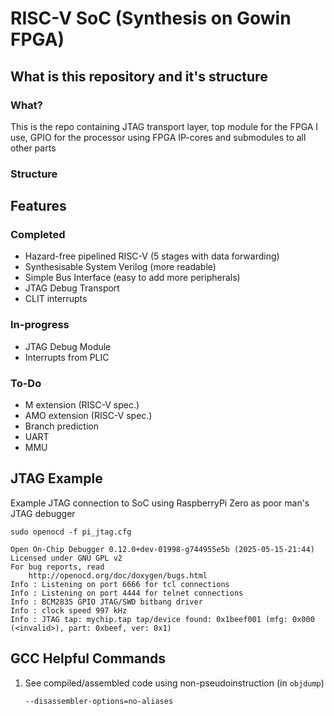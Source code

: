 # RISC-V SoC (Synthesis on Gowin FPGA)
## What is this repository and it's structure
### What?
This is the repo containing JTAG transport layer, top module for the FPGA I use, GPIO for the processor using FPGA IP-cores and submodules to all other parts

### Structure

## Features
### Completed
- Hazard-free pipelined RISC-V (5 stages with data forwarding)
- Synthesisable System Verilog (more readable)
- Simple Bus Interface (easy to add more peripherals)
- JTAG Debug Transport
- CLIT interrupts
### In-progress
- JTAG Debug Module
- Interrupts from PLIC
### To-Do
- M extension (RISC-V spec.)
- AMO extension (RISC-V spec.)
- Branch prediction
- UART
- MMU

## JTAG Example
Example JTAG connection to SoC using RaspberryPi Zero as poor man's JTAG debugger

```shell
sudo openocd -f pi_jtag.cfg
```

```text
Open On-Chip Debugger 0.12.0+dev-01998-g744955e5b (2025-05-15-21:44)
Licensed under GNU GPL v2
For bug reports, read
	http://openocd.org/doc/doxygen/bugs.html
Info : Listening on port 6666 for tcl connections
Info : Listening on port 4444 for telnet connections
Info : BCM2835 GPIO JTAG/SWD bitbang driver
Info : clock speed 997 kHz
Info : JTAG tap: mychip.tap tap/device found: 0x1beef001 (mfg: 0x000 (<invalid>), part: 0xbeef, ver: 0x1)
```

## GCC Helpful Commands
1. See compiled/assembled code using non-pseudoinstruction (in `objdump`)
    ```
    --disassembler-options=no-aliases
    ```